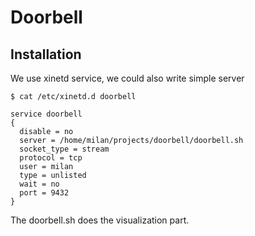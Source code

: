 # Doorbell


## Installation

We use xinetd service, we could also write simple server

```shell
$ cat /etc/xinetd.d doorbell

service doorbell
{
  disable = no
  server = /home/milan/projects/doorbell/doorbell.sh
  socket_type = stream
  protocol = tcp
  user = milan
  type = unlisted
  wait = no
  port = 9432
}
```

The doorbell.sh does the visualization part.

